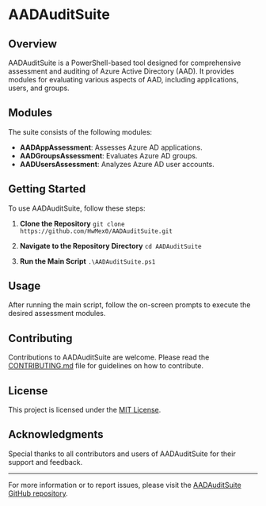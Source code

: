 # AADAuditSuite

## Overview
AADAuditSuite is a PowerShell-based tool designed for comprehensive assessment and auditing of Azure Active Directory (AAD). It provides modules for evaluating various aspects of AAD, including applications, users, and groups.

## Modules
The suite consists of the following modules:
- **AADAppAssessment**: Assesses Azure AD applications.
- **AADGroupsAssessment**: Evaluates Azure AD groups.
- **AADUsersAssessment**: Analyzes Azure AD user accounts.

## Getting Started
To use AADAuditSuite, follow these steps:

1. **Clone the Repository**
    ```git clone https://github.com/HwMex0/AADAuditSuite.git```

2. **Navigate to the Repository Directory**
    ```cd AADAuditSuite```

3. **Run the Main Script**
    ```.\AADAuditSuite.ps1```


## Usage
After running the main script, follow the on-screen prompts to execute the desired assessment modules.

## Contributing
Contributions to AADAuditSuite are welcome. Please read the [CONTRIBUTING.md](CONTRIBUTING.md) file for guidelines on how to contribute.

## License
This project is licensed under the [MIT License](LICENSE).

## Acknowledgments
Special thanks to all contributors and users of AADAuditSuite for their support and feedback.

---

For more information or to report issues, please visit the [AADAuditSuite GitHub repository](https://github.com/HwMex0/AADAuditSuite).
